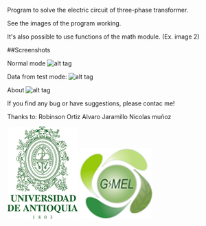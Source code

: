 Program to solve the electric circuit of three-phase transformer.

See the images of the program working.

It's also possible to use functions of the math module. (Ex. image 2)

##Screenshots

Normal mode
![alt tag](http://i.imgur.com/wY2zScb.png)

Data from test mode:
![alt tag](http://i.imgur.com/y9XI97C.png)

About
![alt tag](http://i.imgur.com/dVGDJAj.png)

If you find any bug or have suggestions, please contac me!

Thanks to:
Robinson Ortiz
Alvaro Jaramillo
Nicolas muñoz

![alt tag](https://github.com/IceMerman/TransformerSoltion/blob/master/logoUDEA.png)
![alt tag](https://github.com/IceMerman/TransformerSoltion/blob/master/gimel.png)